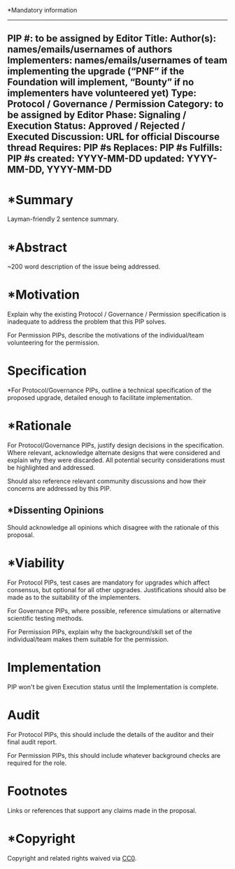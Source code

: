 *Mandatory information

---
PIP #: to be assigned by Editor
Title: 
Author(s): names/emails/usernames of authors
Implementers: names/emails/usernames of team implementing the upgrade (“PNF” if the Foundation will implement, “Bounty” if no implementers have volunteered yet)
Type: Protocol / Governance / Permission
Category: to be assigned by Editor
Phase: Signaling / Execution
Status: Approved / Rejected / Executed
Discussion: URL for official Discourse thread
Requires: PIP #s
Replaces: PIP #s
Fulfills: PIP #s
created: YYYY-MM-DD
updated: YYYY-MM-DD, YYYY-MM-DD
---



# *Summary

Layman-friendly 2 sentence summary.

# *Abstract

~200 word description of the issue being addressed.

# *Motivation

Explain why the existing Protocol / Governance / Permission specification is inadequate to address the problem that this PIP solves.

For Permission PIPs, describe the motivations of the individual/team volunteering for the permission.

# Specification

*For Protocol/Governance PIPs, outline a technical specification of the proposed upgrade, detailed enough to facilitate implementation.

# *Rationale

For Protocol/Governance PIPs, justify design decisions in the specification. Where relevant, acknowledge alternate designs that were considered and explain why they were discarded. All potential security considerations must be highlighted and addressed.

Should also reference relevant community discussions and how their concerns are addressed by this PIP.

## *Dissenting Opinions

Should acknowledge all opinions which disagree with the rationale of this proposal.

# *Viability

For Protocol PIPs, test cases are mandatory for upgrades which affect consensus, but optional for all other upgrades. Justifications should also be made as to the suitability of the implementers.

For Governance PIPs, where possible, reference simulations or alternative scientific testing methods.

For Permission PIPs, explain why the background/skill set of the individual/team makes them suitable for the permission.

# Implementation

PIP won't be given Execution status until the Implementation is complete.

# Audit

For Protocol PIPs, this should include the details of the auditor and their final audit report.

For Permission PIPs, this should include whatever background checks are required for the role.

# Footnotes

Links or references that support any claims made in the proposal.

# *Copyright

Copyright and related rights waived via [CC0](https://creativecommons.org/publicdomain/zero/1.0/).
